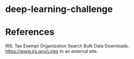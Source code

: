 # deep-learning-challenge

# References
IRS. Tax Exempt Organization Search Bulk Data Downloads. https://www.irs.gov/Links to an external site.